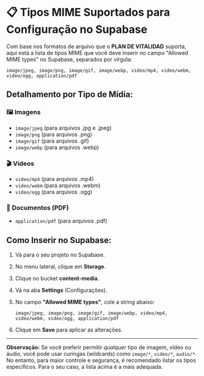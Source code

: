 # 📋 Tipos MIME Suportados para Configuração no Supabase

Com base nos formatos de arquivo que o **PLAN DE VITALIDAD** suporta, aqui está a lista de tipos MIME que você deve inserir no campo "Allowed MIME types" no Supabase, separados por vírgula:

```
image/jpeg, image/png, image/gif, image/webp, video/mp4, video/webm, video/ogg, application/pdf
```

## Detalhamento por Tipo de Mídia:

### 🖼️ Imagens
- `image/jpeg` (para arquivos .jpg e .jpeg)
- `image/png` (para arquivos .png)
- `image/gif` (para arquivos .gif)
- `image/webp` (para arquivos .webp)

### 🎬 Vídeos
- `video/mp4` (para arquivos .mp4)
- `video/webm` (para arquivos .webm)
- `video/ogg` (para arquivos .ogg)

### 📄 Documentos (PDF)
- `application/pdf` (para arquivos .pdf)

## Como Inserir no Supabase:

1.  Vá para o seu projeto no Supabase.
2.  No menu lateral, clique em **Storage**.
3.  Clique no bucket **content-media**.
4.  Vá na aba **Settings** (Configurações).
5.  No campo **"Allowed MIME types"**, cole a string abaixo:

    ```
    image/jpeg, image/png, image/gif, image/webp, video/mp4, video/webm, video/ogg, application/pdf
    ```

6.  Clique em **Save** para aplicar as alterações.

---

**Observação:** Se você preferir permitir *qualquer* tipo de imagem, vídeo ou áudio, você pode usar curingas (wildcards) como `image/*`, `video/*`, `audio/*`. No entanto, para maior controle e segurança, é recomendado listar os tipos específicos. Para o seu caso, a lista acima é a mais adequada.

